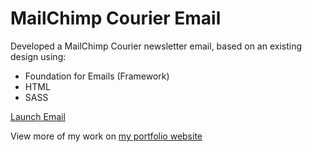 # MailChimp Courier Email

Developed a MailChimp Courier newsletter email, based on an existing design using:

- Foundation for Emails (Framework)
- HTML
- SASS

[Launch Email](https://shakena.dev/mailchimpcourier.html)  

View more of my work on [my portfolio website](https://www.shakena.dev)  
